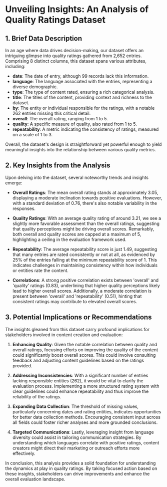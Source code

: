 # Unveiling Insights: An Analysis of Quality Ratings Dataset

## 1. Brief Data Description

In an age where data drives decision-making, our dataset offers an intriguing glimpse into quality ratings gathered from 2,652 entries. Comprising 8 distinct columns, this dataset spans various attributes, including:

- **date**: The date of entry, although 99 records lack this information.
- **language**: The language associated with the entries, representing a diverse demographic.
- **type**: The type of content rated, ensuring a rich categorical analysis.
- **title**: The titles of the content, providing context and richness to the dataset.
- **by**: The entity or individual responsible for the ratings, with a notable 262 entries missing this critical detail.
- **overall**: The overall rating, ranging from 1 to 5.
- **quality**: A specific measure of quality, also rated from 1 to 5.
- **repeatability**: A metric indicating the consistency of ratings, measured on a scale of 1 to 3.

Overall, the dataset's design is straightforward yet powerful enough to yield meaningful insights into the relationship between various quality metrics.

## 2. Key Insights from the Analysis

Upon delving into the dataset, several noteworthy trends and insights emerge:

- **Overall Ratings**: The mean overall rating stands at approximately 3.05, displaying a moderate inclination towards positive evaluations. However, with a standard deviation of 0.76, there's also notable variability in the responses.
  
- **Quality Ratings**: With an average quality rating of around 3.21, we see a slightly more favorable assessment than the overall ratings, suggesting that quality perceptions might be driving overall scores. Remarkably, both overall and quality scores are capped at a maximum of 5, highlighting a ceiling in the evaluation framework used.

- **Repeatability**: The average repeatability score is just 1.49, suggesting that many entries are rated consistently or not at all, as evidenced by 25% of the entries falling at the minimum repeatability score of 1. This indicates challenges in maintaining consistency within how individuals or entities rate the content.

- **Correlations**: A strong positive correlation exists between 'overall' and 'quality' ratings (0.83), underlining that higher quality perceptions likely lead to higher overall scores. Additionally, a moderate correlation is present between 'overall' and 'repeatability' (0.51), hinting that consistent ratings may contribute to elevated overall scores.

## 3. Potential Implications or Recommendations

The insights gleaned from this dataset carry profound implications for stakeholders involved in content creation and evaluation:

1. **Enhancing Quality**: Given the notable correlation between quality and overall ratings, focusing efforts on improving the quality of the content could significantly boost overall scores. This could involve consulting feedback and adjusting content guidelines based on the ratings provided.

2. **Addressing Inconsistencies**: With a significant number of entries lacking responsible entities (262), it would be vital to clarify the evaluation process. Implementing a more structured rating system with clear guidelines could enhance repeatability and thus improve the reliability of the ratings.

3. **Expanding Data Collection**: The threshold of missing values, particularly concerning dates and rating entities, indicates opportunities for better data collection methods. Encouraging consistent input across all fields could foster richer analyses and more grounded conclusions.

4. **Targeted Communications**: Lastly, leveraging insight from language diversity could assist in tailoring communication strategies. By understanding which languages correlate with positive ratings, content creators might direct their marketing or outreach efforts more effectively. 

In conclusion, this analysis provides a solid foundation for understanding the dynamics at play in quality ratings. By taking focused action based on these insights, stakeholders can drive improvements and enhance the overall evaluation landscape.